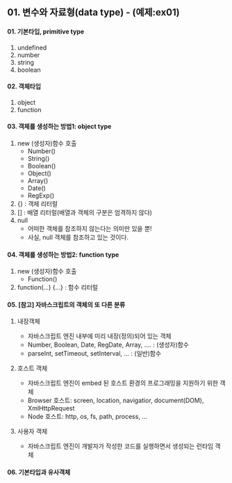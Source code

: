 
## 01. 변수와 자료형(data type)  - (예제:ex01)

#### 01. 기본타입, primitive type
1. undefined
2. number
3. string
4. boolean

#### 02. 객체타입
1. object
2. function

#### 03. 객체를 생성하는 방법1: object type
1. new (생성자)함수 호출
    - Number()
    - String()
    - Boolean()
    - Object()
    - Array() 
    - Date()
    - RegExp()
2. {} : 객체 리터럴
3. [] : 배열 리터럴(배열과 객체의 구분은 엄격하지 않다)
4. null
   - 어떠한 객체를 참조하지 않는다는 의미만 있을 뿐!
   - 사실, null 객체를 참조하고 있는 것이다.

#### 04. 객체를 생성하는 방법2: function type
1. new (생성자)함수 호출
   - Function()
2. function(...) {...} : 함수 리터럴

#### 05. [참고] 자바스크립트의 객체의 또 다른 분류
1. 내장객체
    - 자바스크립트 엔진 내부에 미리 내장(정의)되어 있는 객체
    - Number, Boolean, Date, RegDate, Array, .... : (생성자)함수
    - parseInt, setTimeout, setInterval, ...      : (일반)함수

2. 호스트 객체
    - 자바스크립트 엔진이 embed 된 호스트 환경의 프로그래밍을 지원하기 위한 객체
    - Browser 호스트: screen, location, navigatior, document(DOM), XmlHttpRequest
    - Node 호스트: http, os, fs, path, process, ...

3. 사용자 객체
    - 자바스크립트 엔진이 개발자가 작성한 코드를 실행하면서 생성되는 런타임 객체

#### 06. 기본타입과 유사객체



